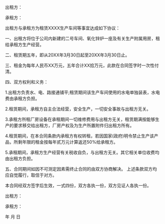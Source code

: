 
 


出租方：


承租方：


出租方与承租方为租赁XXXX生产车间等事宜达成如下协议：


一、出租方将位于公司内新建的二号车间、氧化锌炉一座及有关生产附属用房，租给承租方生产经营。


二、租赁期五年，即从20XX年3月30日起至20XX年3月30日止。


三、租金为每年人民币XX万元，五年合计XX拾万元，此款在合同签字时一次性付清。


四、双方权利和义务：


1.出租方负责水、电、路接通铺平;租赁期间该生产车间使用的水电单独装表，水电费由承租方负担。


2.租赁期间，承租方自主合法经营，安全生产，一切安全事故与出租方无关。


3.承租方所租厂房设备在承租期间一切维修费用与出租方无关，租赁期满按能够生产的要求移交给出租方，厂房产权及为生产所置附件归出租方所有。


4.租赁期间，在本合同条款内承租方有权转租，若因国家(政府)明令禁止生产该产品，所剩年限的租金按每年贰万元计算返还50%给承租方。


5.承租期间，承租方生产经营有关税收自负，与出租方无关。其它相关单位收费均由出租方负担。


五、合同期间如因不可测定因素需终止合同的由双方协商解决。 上述条款双方均应自觉履行，取信于对方。


本合同经双方签字后生效，一式四份，双方各执一份，双方见证人各执一份。


出租方：


承租方：


年 月 日
 


 

 
 
 
 
 
  


  
 

  


  


  
 
 
 
 

